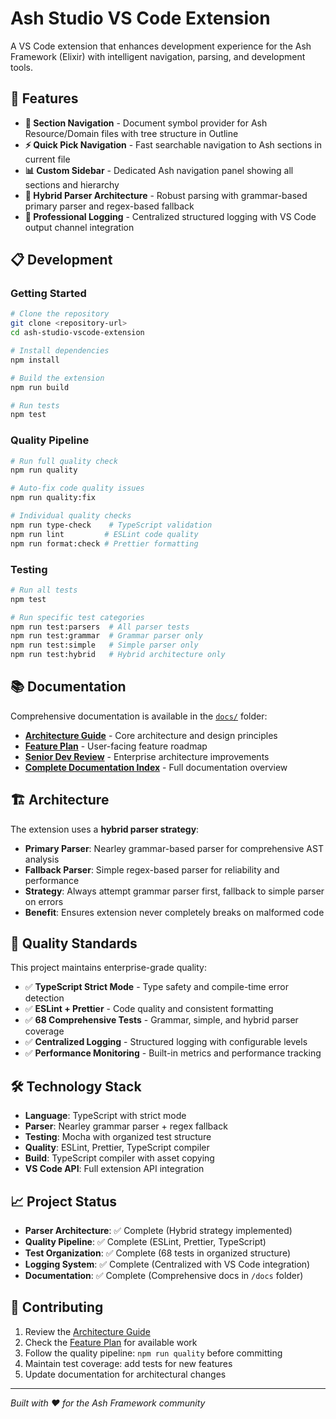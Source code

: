 # Ash Studio VS Code Extension

A VS Code extension that enhances development experience for the Ash Framework (Elixir) with intelligent navigation, parsing, and development tools.

## 🚀 Features

- **🧭 Section Navigation** - Document symbol provider for Ash Resource/Domain files with tree structure in Outline
- **⚡ Quick Pick Navigation** - Fast searchable navigation to Ash sections in current file  
- **📊 Custom Sidebar** - Dedicated Ash navigation panel showing all sections and hierarchy
- **🔧 Hybrid Parser Architecture** - Robust parsing with grammar-based primary parser and regex-based fallback
- **📝 Professional Logging** - Centralized structured logging with VS Code output channel integration

## 📋 Development

### **Getting Started**

```bash
# Clone the repository
git clone <repository-url>
cd ash-studio-vscode-extension

# Install dependencies  
npm install

# Build the extension
npm run build

# Run tests
npm test
```

### **Quality Pipeline**

```bash
# Run full quality check
npm run quality

# Auto-fix code quality issues
npm run quality:fix

# Individual quality checks
npm run type-check    # TypeScript validation
npm run lint         # ESLint code quality
npm run format:check # Prettier formatting
```

### **Testing**

```bash
# Run all tests
npm test

# Run specific test categories
npm run test:parsers  # All parser tests
npm run test:grammar  # Grammar parser only
npm run test:simple   # Simple parser only  
npm run test:hybrid   # Hybrid architecture only
```

## 📚 Documentation

Comprehensive documentation is available in the [`docs/`](./docs/) folder:

- **[Architecture Guide](./docs/ARCHITECTURE.md)** - Core architecture and design principles
- **[Feature Plan](./docs/feature-plan.md)** - User-facing feature roadmap  
- **[Senior Dev Review](./docs/SENIOR_DEV_ARCHITECTURE_REVIEW.md)** - Enterprise architecture improvements
- **[Complete Documentation Index](./docs/README.md)** - Full documentation overview

## 🏗️ Architecture

The extension uses a **hybrid parser strategy**:

- **Primary Parser**: Nearley grammar-based parser for comprehensive AST analysis
- **Fallback Parser**: Simple regex-based parser for reliability and performance  
- **Strategy**: Always attempt grammar parser first, fallback to simple parser on errors
- **Benefit**: Ensures extension never completely breaks on malformed code

## 🎯 Quality Standards

This project maintains enterprise-grade quality:

- ✅ **TypeScript Strict Mode** - Type safety and compile-time error detection
- ✅ **ESLint + Prettier** - Code quality and consistent formatting  
- ✅ **68 Comprehensive Tests** - Grammar, simple, and hybrid parser coverage
- ✅ **Centralized Logging** - Structured logging with configurable levels
- ✅ **Performance Monitoring** - Built-in metrics and performance tracking

## 🛠️ Technology Stack

- **Language**: TypeScript with strict mode
- **Parser**: Nearley grammar parser + regex fallback
- **Testing**: Mocha with organized test structure
- **Quality**: ESLint, Prettier, TypeScript compiler
- **Build**: TypeScript compiler with asset copying
- **VS Code API**: Full extension API integration

## 📈 Project Status

- **Parser Architecture**: ✅ Complete (Hybrid strategy implemented)
- **Quality Pipeline**: ✅ Complete (ESLint, Prettier, TypeScript)
- **Test Organization**: ✅ Complete (68 tests in organized structure)
- **Logging System**: ✅ Complete (Centralized with VS Code integration)
- **Documentation**: ✅ Complete (Comprehensive docs in `/docs` folder)

## 🤝 Contributing

1. Review the [Architecture Guide](./docs/ARCHITECTURE.md)
2. Check the [Feature Plan](./docs/feature-plan.md) for available work
3. Follow the quality pipeline: `npm run quality` before committing
4. Maintain test coverage: add tests for new features
5. Update documentation for architectural changes

---

*Built with ❤️ for the Ash Framework community*
